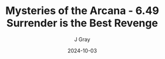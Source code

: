 ---
title: 'Mysteries of the Arcana - 6.49 Surrender is the Best Revenge'
alt: 'Mysteries of the Arcana'
date: '2024-10-03'
author: 'J Gray'
artist: 'Keira'
---